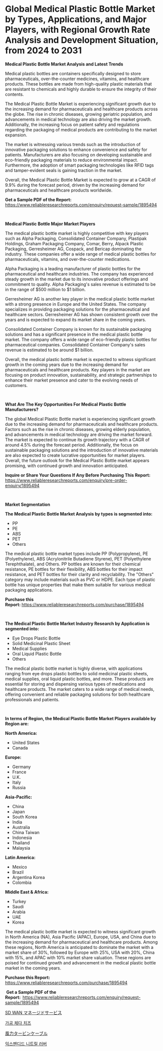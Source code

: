 <p><h1>Global Medical Plastic Bottle Market by Types, Applications, and Major Players, with Regional Growth Rate Analysis and Development Situation, from 2024 to 2031</h1></p><p><strong>Medical Plastic Bottle Market Analysis and Latest Trends</strong></p>
<p><p>Medical plastic bottles are containers specifically designed to store pharmaceuticals, over-the-counter medicines, vitamins, and healthcare products. These bottles are made from high-quality plastic materials that are resistant to chemicals and highly durable to ensure the integrity of their contents.</p><p>The Medical Plastic Bottle Market is experiencing significant growth due to the increasing demand for pharmaceuticals and healthcare products across the globe. The rise in chronic diseases, growing geriatric population, and advancements in medical technology are also driving the market growth. Additionally, the increasing focus on patient safety and regulations regarding the packaging of medical products are contributing to the market expansion.</p><p>The market is witnessing various trends such as the introduction of innovative packaging solutions to enhance convenience and safety for patients. Manufacturers are also focusing on developing sustainable and eco-friendly packaging materials to reduce environmental impact. Furthermore, the adoption of smart packaging technologies like RFID tags and tamper-evident seals is gaining traction in the market.</p><p>Overall, the Medical Plastic Bottle Market is expected to grow at a CAGR of 9.9% during the forecast period, driven by the increasing demand for pharmaceuticals and healthcare products worldwide.</p></p>
<p><strong>Get a Sample PDF of the Report:&nbsp;</strong> <a href="https://www.reliableresearchreports.com/enquiry/request-sample/1895494">https://www.reliableresearchreports.com/enquiry/request-sample/1895494</a></p>
<p>&nbsp;</p>
<p><strong>Medical Plastic Bottle Major Market Players</strong></p>
<p><p>The medical plastic bottle market is highly competitive with key players such as Alpha Packaging, Consolidated Container Company, Plastipak Holdings, Graham Packaging Company, Comar, Berry, Alpack Plastic Packaging, Gerresheimer AG, Cospack, and Bericap dominating the industry. These companies offer a wide range of medical plastic bottles for pharmaceuticals, vitamins, and over-the-counter medications.</p><p>Alpha Packaging is a leading manufacturer of plastic bottles for the pharmaceutical and healthcare industries. The company has experienced steady growth in the market due to its innovative product offerings and commitment to quality. Alpha Packaging's sales revenue is estimated to be in the range of $500 million to $1 billion.</p><p>Gerresheimer AG is another key player in the medical plastic bottle market with a strong presence in Europe and the United States. The company specializes in providing packaging solutions for the pharmaceutical and healthcare sectors. Gerresheimer AG has shown consistent growth over the years and is expected to expand its market share in the coming years.</p><p>Consolidated Container Company is known for its sustainable packaging solutions and has a significant presence in the medical plastic bottle market. The company offers a wide range of eco-friendly plastic bottles for pharmaceutical companies. Consolidated Container Company's sales revenue is estimated to be around $1 billion.</p><p>Overall, the medical plastic bottle market is expected to witness significant growth in the coming years due to the increasing demand for pharmaceuticals and healthcare products. Key players in the market are focusing on product innovation, sustainability, and strategic partnerships to enhance their market presence and cater to the evolving needs of customers.</p></p>
<p>&nbsp;</p>
<p><strong>What Are The Key Opportunities For Medical Plastic Bottle Manufacturers?</strong></p>
<p><p>The global Medical Plastic Bottle market is experiencing significant growth due to the increasing demand for pharmaceuticals and healthcare products. Factors such as the rise in chronic diseases, growing elderly population, and advancements in medical technology are driving the market forward. The market is expected to continue its growth trajectory with a CAGR of around 4.5% during the forecast period. Additionally, the focus on sustainable packaging solutions and the introduction of innovative materials are also expected to create lucrative opportunities for market players. Overall, the future outlook for the Medical Plastic Bottle market appears promising, with continued growth and innovation anticipated.</p></p>
<p><strong>Inquire or Share Your Questions If Any Before Purchasing This Report:</strong> <a href="https://www.reliableresearchreports.com/enquiry/pre-order-enquiry/1895494">https://www.reliableresearchreports.com/enquiry/pre-order-enquiry/1895494</a></p>
<p>&nbsp;</p>
<p><strong>Market Segmentation</strong></p>
<p><strong>The Medical Plastic Bottle Market Analysis by types is segmented into:</strong></p>
<p><ul><li>PP</li><li>PE</li><li>ABS</li><li>PET</li><li>Others</li></ul></p>
<p><p>The medical plastic bottle market types include PP (Polypropylene), PE (Polyethylene), ABS (Acrylonitrile Butadiene Styrene), PET (Polyethylene Terephthalate), and Others. PP bottles are known for their chemical resistance, PE bottles for their flexibility, ABS bottles for their impact resistance, and PET bottles for their clarity and recyclability. The "Others" category may include materials such as PVC or HDPE. Each type of plastic bottle has unique properties that make them suitable for various medical packaging applications.</p></p>
<p><strong>Purchase this Report:&nbsp;</strong><a href="https://www.reliableresearchreports.com/purchase/1895494">https://www.reliableresearchreports.com/purchase/1895494</a></p>
<p>&nbsp;</p>
<p><strong>The Medical Plastic Bottle Market Industry Research by Application is segmented into:</strong></p>
<p><ul><li>Eye Drops Plastic Bottle</li><li>Solid Medicinal Plastic Sheet</li><li>Medical Supplies</li><li>Oral Liquid Plastic Bottle</li><li>Others</li></ul></p>
<p><p>The medical plastic bottle market is highly diverse, with applications ranging from eye drops plastic bottles to solid medicinal plastic sheets, medical supplies, oral liquid plastic bottles, and more. These products are essential for storing and dispensing various types of medications and healthcare products. The market caters to a wide range of medical needs, offering convenient and reliable packaging solutions for both healthcare professionals and patients.</p></p>
<p>&nbsp;</p>
<p><strong>In terms of Region, the Medical Plastic Bottle Market Players available by Region are:</strong></p>
<p>
    <p> <strong> North America: </strong>
        <ul>
            <li>United States</li>
            <li>Canada</li>
        </ul>
        </p> 
    <p> <strong> Europe: </strong>
        <ul>
            <li>Germany</li>
            <li>France</li>
            <li>U.K.</li>
            <li>Italy</li>
            <li>Russia</li>
        </ul>
        </p> 
    <p> <strong> Asia-Pacific: </strong>
        <ul>
            <li>China</li>
            <li>Japan</li>
            <li>South Korea</li>
            <li>India</li>
            <li>Australia</li>
            <li>China Taiwan</li>
            <li>Indonesia</li>
            <li>Thailand</li>
            <li>Malaysia</li>
        </ul>
        </p> 
    <p> <strong> Latin America: </strong>
        <ul>
            <li>Mexico</li>
            <li>Brazil</li>
            <li>Argentina Korea</li>
            <li>Colombia</li>
        </ul>
        </p> 
    <p> <strong> Middle East & Africa: </strong>
        <ul>
            <li>Turkey</li>
            <li>Saudi</li>
            <li>Arabia</li>
            <li>UAE</li>
            <li>Korea</li>
        </ul>
    </p>
    </p>
<p><p>The medical plastic bottle market is expected to witness significant growth in North America (NA), Asia Pacific (APAC), Europe, USA, and China due to the increasing demand for pharmaceutical and healthcare products. Among these regions, North America is anticipated to dominate the market with a market share of 30%, followed by Europe with 25%, USA with 20%, China with 15%, and APAC with 10% market share valuation. These regions are poised for continued growth and advancement in the medical plastic bottle market in the coming years.</p></p>
<p><strong>Purchase this Report: </strong><a href="https://www.reliableresearchreports.com/purchase/1895494">https://www.reliableresearchreports.com/purchase/1895494</a></p>
<p>&nbsp;<strong>Get a Sample PDF of the Report:&nbsp;&nbsp;</strong><a href="https://www.reliableresearchreports.com/enquiry/request-sample/1895494">https://www.reliableresearchreports.com/enquiry/request-sample/1895494</a></p>
<p><strong></strong></p>
<p><p><a href="https://medium.com/@gregost89076vddcv/sdwan%E3%83%9E%E3%83%8D%E3%83%BC%E3%82%B8%E3%83%89%E3%82%B5%E3%83%BC%E3%83%93%E3%82%B9%E5%B8%82%E5%A0%B4%E3%81%AF-%E5%B8%82%E5%A0%B4%E3%82%B7%E3%82%A7%E3%82%A2-%E5%B8%82%E5%A0%B4%E3%83%88%E3%83%AC%E3%83%B3%E3%83%89-%E5%B8%82%E5%A0%B4%E6%88%90%E9%95%B7%E3%81%AB%E9%96%A2%E3%81%99%E3%82%8B%E6%83%85%E5%A0%B1%E3%82%92%E6%8F%90%E4%BE%9B%E3%81%97%E3%81%A6%E3%81%84%E3%81%BE%E3%81%99-a6fe2be20829">SD WAN マネージドサービス</a></p><p><a href="https://medium.com/@kalimetz2023/%EA%B0%80%EA%B3%B5%EB%90%9C-%EC%B2%B4%EB%8B%A4-%EC%B9%98%EC%A6%88-%EC%8B%9C%EC%9E%A5-2031%EB%85%84%EA%B9%8C%EC%A7%80%EC%9D%98-%EC%B6%94%EC%84%B8-%EC%98%88%EC%B8%A1-%EB%B0%8F-%EA%B2%BD%EC%9F%81-%EB%B6%84%EC%84%9D-0b248e6697f6">가공 체다 치즈</a></p><p><a href="https://medium.com/@janrona788520/%E9%A2%A8%E5%8A%9B%E7%99%BA%E9%9B%BB%E3%82%B1%E3%83%BC%E3%83%96%E3%83%AB%E5%B8%82%E5%A0%B4-%E7%AB%B6%E4%BA%89%E5%88%86%E6%9E%90-%E5%B8%82%E5%A0%B4%E5%8B%95%E5%90%91-2031%E5%B9%B4%E3%81%BE%E3%81%A7%E3%81%AE%E4%BA%88%E6%B8%AC-29c68dc327c3">風力タービンケーブル</a></p><p><a href="https://medium.com/@dallasrrellwg/%EB%84%A4%EC%9D%B4%ED%8A%B8%EB%A6%B4-%EA%B3%A0%EB%AC%B4-%EC%8B%9C%EC%9E%A5-%EC%97%B0%EA%B5%AC-%EB%B3%B4%EA%B3%A0%EC%84%9C-%EA%B7%B8-%EC%97%AD%EC%82%AC-%EB%B0%8F-2024%EB%85%84%EB%B6%80%ED%84%B0-2031%EB%85%84%EA%B9%8C%EC%A7%80%EC%9D%98-%EC%98%88%EC%B8%A1%EC%9D%84-%ED%99%95%EB%8C%80%ED%96%88%EC%8A%B5%EB%8B%88%EB%8B%A4-a20a604ac011">익스팬디드 니트릴 러버</a></p></p>
